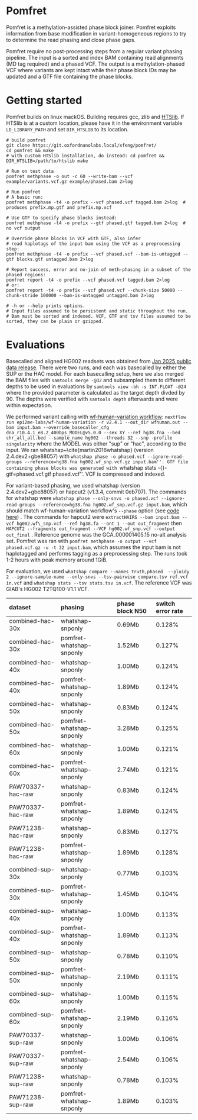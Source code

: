 # Pomfret

Pomfret is a methylation-assisted phase block joiner. 
Pomfret exploits information from base modification in variant-homogeneous regions
to try to determine the read phasing and close phase gaps. 

Pomfret require no post-processing steps from a regular 
variant phasing pipeline. The input is a sorted and index 
BAM containing read alignments (MD tag required) and a phased VCF. 
The output is 
a methylation-phased VCF where variants are kept intact while their 
phase block IDs may be updated and
a GTF file containing the phase blocks.

# Getting started

Pomfret builds on linux mackOS. 
Building requires gcc, zlib and [HTSlib](https://github.com/samtools/htslib). 
If HTSlib is at a custom location, 
please have it in the environment variable `LD_LIBRARY_PATH` and 
set `DIR_HTSLIB` to its location.

```
# build pomfret
git clone https://git.oxfordnanolabs.local/xfeng/pomfret/
cd pomfret && make
# with custom HTSlib installation, do instead: cd pomfret && DIR_HTSLIB=/path/to/htslib make

# Run on test data
pomfret methphase -o out -c 60 --write-bam --vcf example/variants.vcf.gz example/phased.bam 2>log

# Run pomfret
# A basic run:
pomfret methphase -t4 -o prefix --vcf phased.vcf tagged.bam 2>log  # produces prefix.mp.gtf and prefix.mp.vcf 

# Use GTF to specify phase blocks instead:
pomfret methphase -t4 -o prefix --gtf phased.gtf tagged.bam 2>log  # no vcf output

# Override phase blocks in VCF with GTF, also infer
# read haplotags of the input bam using the VCF as a preprocessing step:
pomfret methphase -t4 -o prefix --vcf phased.vcf --bam-is-untagged --gtf blocks.gtf untagged.bam 2>log

# Report success, error and no-join of meth-phasing in a subset of the phased regions: 
pomfret report -t4 -o prefix --vcf phased.vcf tagged.bam 2>log
# or:
pomfret report -t4 -o prefix --vcf phased.vcf --chunk-size 50000 --chunk-stride 100000 --bam-is-untagged untagged.bam 2>log

# -h or --help prints options.
# Input files assumed to be persistent and static throughout the run. 
# Bam must be sorted and indexed. VCF, GTF and tsv files assumed to be sorted, they can be plain or gzipped.
```

# Evaluations

Basecalled and aligned HG002 readsets was obtained from [Jan 2025 public data release](https://epi2me.nanoporetech.com/giab-2025.01/).
There were two runs, and each was basecalled by either the SUP or the HAC model.
For each basecalling setup, 
here we also merged the BAM files with `samtools merge -@32`
and subsampled them to different depths to be used in evaluations
by `samtools view -bh -s INT.FLOAT -@24` where the provided parameter is
calculated as the target depth divded by 90.
The depths were verified with `samtools depth` afterwards and were within expectation.

We performed variant calling with [wf-human-variation workflow](https://github.com/epi2me-labs/wf-human-variation):
`nextflow run epi2me-labs/wf-human-variation -r v2.4.1 --out_dir wfhuman.out --bam input.bam --override_basecaller_cfg dna_r10.4.1_e8.2_400bps_MODEL@v5.0.0 --sex XY --ref hg38.fna --bed chr_all_all.bed --sample_name hg002 --threads 32 --snp -profile singularity`
where the MODEL was either "sup"  or "hac", according to the input.
We ran whatshap~\cite{martin2016whatshap} (version 2.4.dev2+gbe88057) with
``whatshap phase -o phased.vcf
--ignore-read-groups
--reference=hg38.fna hg002.wf_snp.vcf.gz input.bam''.
GTF file containing phase blocks was generated with
``whatshap stats -{}-gtf=phased.vcf.gtf phased.vcf''.
VCF is compressed and indexed.

For variant-based phasing, we used whatshap (version 2.4.dev2+gbe88057) or hapcut2 (v1.3.4, commit 0eb707). 
The commands for whatshap were
`whatshap phase --only-snvs -o phased.vcf
--ignore-read-groups
--reference=hg38.fna hg002.wf_snp.vcf.gz input.bam`,
which should match wf-human-variation workflow's
`--phase` option (see [code here](https://github.com/epi2me-labs/wf-human-variation/blob/036d1ac08ce5abb751463e385eb9b611ac43096d/modules/local/wf-human-snp.nf#L507))
.
The commands for hapcut2 were
`extractHAIRS --bam input.bam --vcf hg002.wf\_snp.vcf --ref hg38.fa --ont 1 --out out_fragment`
then 
`HAPCUT2 --fragments out_fragment --VCF hg002.wf_snp.vcf --output out_final`
.
Reference genome was the GCA\_000001405.15 no-alt analysis set.
Pomfret was ran with 
`pomfret methphase -o output --vcf phased.vcf.gz -u -t 32 input.bam`,
which assumes the input bam is not haplotagged and performs tagging 
as a preprocessing step. The runs took 1-2 hours with peak memory around 1GiB. 

For evaluation, we used `whatshap compare --names truth,phased  --ploidy 2 --ignore-sample-name --only-snvs --tsv-pairwise compare.tsv ref.vcf in.vcf` 
and `whatshap stats --tsv stats.tsv in.vcf`.
The reference VCF was GIAB's HG002 T2TQ100-V1.1 VCF.

|dataset    | phasing  | phase block N50| switch error rate|
|:----      |:------   | :------             | :------             |
|combined-hac-30x | whatshap-snponly | 0.69Mb | 0.128%|
|combined-hac-30x | pomfret-whatshap-snponly | 1.52Mb | 0.127%|
|combined-hac-40x | whatshap-snponly | 1.00Mb | 0.124%|
|combined-hac-40x | pomfret-whatshap-snponly | 1.89Mb | 0.124%|
|combined-hac-50x | whatshap-snponly | 0.83Mb | 0.124%|
|combined-hac-50x | pomfret-whatshap-snponly | 3.28Mb | 0.125%|
|combined-hac-60x | whatshap-snponly | 1.00Mb | 0.121%|
|combined-hac-60x | pomfret-whatshap-snponly | 2.74Mb | 0.121%|
|PAW70337-hac-raw | whatshap-snponly | 0.83Mb | 0.124%|
|PAW70337-hac-raw | pomfret-whatshap-snponly | 1.89Mb | 0.124%|
|PAW71238-hac-raw | whatshap-snponly | 0.83Mb | 0.127%|
|PAW71238-hac-raw | pomfret-whatshap-snponly | 1.89Mb | 0.128%|
|combined-sup-30x | whatshap-snponly | 0.77Mb | 0.103%|
|combined-sup-30x | pomfret-whatshap-snponly | 1.45Mb | 0.104%|
|combined-sup-40x | whatshap-snponly | 1.00Mb | 0.113%|
|combined-sup-40x | pomfret-whatshap-snponly | 1.89Mb | 0.113%|
|combined-sup-50x | whatshap-snponly | 0.78Mb | 0.110%|
|combined-sup-50x | pomfret-whatshap-snponly | 2.19Mb | 0.111%|
|combined-sup-60x | whatshap-snponly | 1.00Mb | 0.115%|
|combined-sup-60x | pomfret-whatshap-snponly | 2.19Mb | 0.116%|
|PAW70337-sup-raw | whatshap-snponly | 1.00Mb | 0.106%|
|PAW70337-sup-raw | pomfret-whatshap-snponly | 2.54Mb | 0.106%|
|PAW71238-sup-raw | whatshap-snponly | 0.78Mb | 0.103%|
|PAW71238-sup-raw | pomfret-whatshap-snponly | 1.89Mb | 0.103%|
